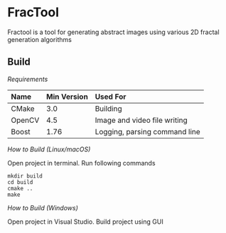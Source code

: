 FracTool
============================================================================

Fractool is a tool for generating abstract images using various 2D fractal 
generation algorithms

Build
----------------------------------------------------------------------------

_Requirements_

| Name   | Min Version | Used For                      |
|:-------|:------------|:------------------------------|
| CMake  | 3.0         | Building                      |
| OpenCV | 4.5         | Image and video file writing  |
| Boost  | 1.76        | Logging, parsing command line |

_How to Build (Linux/macOS)_

Open project in terminal. Run following commands

    mkdir build
    cd build
    cmake ..
    make

_How to Build (Windows)_

Open project in Visual Studio. Build project using GUI
